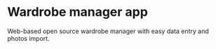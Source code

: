 # Wardrobe manager app
Web-based open source wardrobe manager with easy data entry and photos import.
